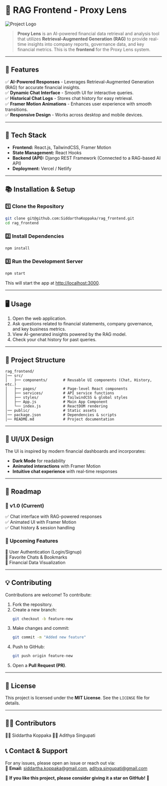 # 🧠 RAG Frontend - Proxy Lens

![Project Logo](https://github.com/SiddarthaKoppaka/rag_frontend/blob/main/public/logo.png)

> **Proxy Lens** is an AI-powered financial data retrieval and analysis tool that utilizes **Retrieval-Augmented Generation (RAG)** to provide real-time insights into company reports, governance data, and key financial metrics. This is the **frontend** for the Proxy Lens system.

---

## 🚀 Features

✅ **AI-Powered Responses** - Leverages Retrieval-Augmented Generation (RAG) for accurate financial insights.  
✅ **Dynamic Chat Interface** - Smooth UI for interactive queries.  
✅ **Historical Chat Logs** - Stores chat history for easy retrieval.  
✅ **Framer Motion Animations** - Enhances user experience with smooth transitions.  
✅ **Responsive Design** - Works across desktop and mobile devices.  

---

## 🧐 Tech Stack

- **Frontend:** React.js, TailwindCSS, Framer Motion  
- **State Management:** React Hooks  
- **Backend (API):** Django REST Framework (Connected to a RAG-based AI API)  
- **Deployment:** Vercel / Netlify  

---

## 📚 Installation & Setup

### **1️⃣ Clone the Repository**
```sh
git clone git@github.com:SiddarthaKoppaka/rag_frontend.git
cd rag_frontend
```

### **2️⃣ Install Dependencies**
```sh
npm install
```

### **3️⃣ Run the Development Server**
```sh
npm start
```
This will start the app at [http://localhost:3000](http://localhost:3000).

---

## 🖥️ Usage

1. Open the web application.
2. Ask questions related to financial statements, company governance, and key business metrics.
3. View AI-generated insights powered by the RAG model.
4. Check your chat history for past queries.

---

## 📌 Project Structure

```
rag_frontend/
│── src/
│   ├── components/       # Reusable UI components (Chat, History, etc.)
│   ├── pages/            # Page-level React components
│   ├── services/         # API service functions
│   ├── styles/           # TailwindCSS & global styles
│   ├── App.js            # Main App Component
│   └── index.js          # ReactDOM rendering
│── public/               # Static assets
│── package.json          # Dependencies & scripts
│── README.md             # Project documentation
```

---

## 🎨 UI/UX Design

The UI is inspired by modern financial dashboards and incorporates:

- **Dark Mode** for readability  
- **Animated interactions** with Framer Motion  
- **Intuitive chat experience** with real-time responses  

---

## 🚦 Roadmap

### 🔹 **v1.0 (Current)**
✅ Chat interface with RAG-powered responses  
✅ Animated UI with Framer Motion  
✅ Chat history & session handling  

### 🔹 **Upcoming Features**
🚀 User Authentication (Login/Signup)  
🚀 Favorite Chats & Bookmarks  
🚀 Financial Data Visualization  

---

## 💡 Contributing

Contributions are welcome! To contribute:

1. Fork the repository.
2. Create a new branch:
   ```sh
   git checkout -b feature-new
   ```
3. Make changes and commit:
   ```sh
   git commit -m "Added new feature"
   ```
4. Push to GitHub:
   ```sh
   git push origin feature-new
   ```
5. Open a **Pull Request (PR)**.

---

## 📝 License

This project is licensed under the **MIT License**. See the `LICENSE` file for details.

---
## 🦸‍♂️ Contributors
🦸‍♂️ Siddartha Koppaka
🦸‍♂️ Adithya Singupati

## 📞 Contact & Support

For any issues, please open an issue or reach out via:  
📧 **Email:** siddartha.koppaka@gmail.com, aditya.singupati@gmail.com  

🌟 **If you like this project, please consider giving it a star on GitHub!** 🌟

